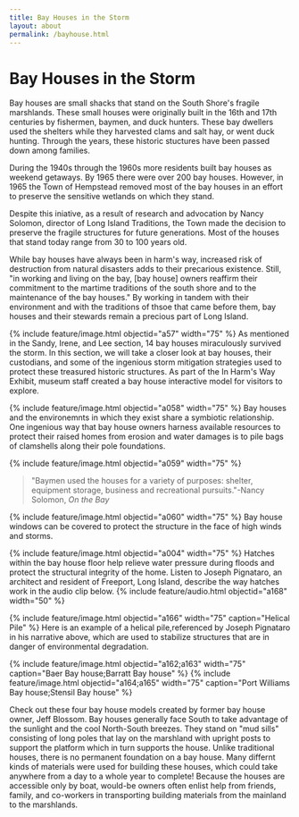 ```yaml
---
title: Bay Houses in the Storm 
layout: about
permalink: /bayhouse.html
---
```

# Bay Houses in the Storm

Bay houses are small shacks that stand on the South Shore's fragile marshlands. These small houses were originally built in the 16th and 17th centuries by fishermen, baymen, and duck hunters. These bay dwellers used the shelters while they harvested clams and salt hay, or went duck hunting. Through the years, these historic stuctures have been passed down among families. 

During the 1940s through the 1960s more residents built bay houses as weekend getaways. By 1965 there were over 200 bay houses. However, in 1965 the Town of Hempstead removed most of the bay houses in an effort to preserve the sensitive wetlands on which they stand. 

Despite this iniative, as a result of research and advocation by Nancy Solomon, director of Long Island Traditions, the Town made the decision to preserve the fragile structures for future generations. Most of the houses that stand today range from 30 to 100 years old. 

While bay houses have always been in harm's way, increased risk of destruction from natural disasters adds to their precarious existence. Still, "in working and living on the bay, [bay house] owners reaffirm their commitment to the martime traditions of the south shore and to the maintenance of the bay houses." By working in tandem with their environment and with the traditions of thsoe that came before them, bay houses and their stewards remain a precious part of Long Island. 
 
{% include feature/image.html objectid="a57" width="75" %}
As mentioned in the Sandy, Irene, and Lee section, 14 bay houses miraculously survived the storm. In this section, we will take a closer look at bay houses, their custodians, and some of the ingenious storm mitigation strategies used to protect these treasured historic structures. As part of the In Harm's Way Exhibit, museum staff created a bay house interactive model for visitors to explore. 

 {% include feature/image.html objectid="a058" width="75" %}
Bay houses and the environemnts in which they exist share a symbiotic relationship. One ingenious way that bay house owners harness available resources to protect their raised homes from erosion and water damages is to pile bags of clamshells along their pole foundations. 
 
 {% include feature/image.html objectid="a059" width="75" %}
 >"Baymen used the houses for a variety of purposes: shelter, equipment storage, business and recreational pursuits."-Nancy Solomon, *On the Bay*

 {% include feature/image.html objectid="a060" width="75" %}
 Bay house windows can be covered to protect the structure in the face of high winds and storms. 
 
 {% include feature/image.html objectid="a004" width="75" %}
 Hatches within the bay house floor help relieve water pressure during floods and protect the structural integrity of the home. Listen to Joseph Pignataro, an architect and resident of Freeport, Long Island, describe the way hatches work in the audio clip below. 
 {% include feature/audio.html objectid="a168" width="50" %}

  {% include feature/image.html objectid="a166" width="75" caption="Helical Pile" %}
  Here is an example of a helical pile,referenced by Joseph Pignataro in his narrative above, which are used to stabilize structures that are in danger of environmental degradation. 

 {% include feature/image.html objectid="a162;a163" width="75" caption="Baer Bay house;Barratt Bay house" %}
 {% include feature/image.html objectid="a164;a165" width="75" caption="Port Williams Bay house;Stensil Bay house" %}

Check out these four bay house models created by former bay house owner, Jeff Blossom. Bay houses generally face South to take advantage of the sunlight and the cool North-South breezes. They stand on "mud sills" consisting of long poles that lay on the marshland with upright posts to support the platform which in turn supports the house. Unlike traditional houses, there is no permanent foundation on a bay house. Many differnt kinds of materials were used for building these houses, which could take anywhere from a day to a whole year to complete! Because the houses are accessible only by boat, would-be owners often enlist help from friends, family, and co-workers in transporting building materials from the mainland to the marshlands.



 




 








